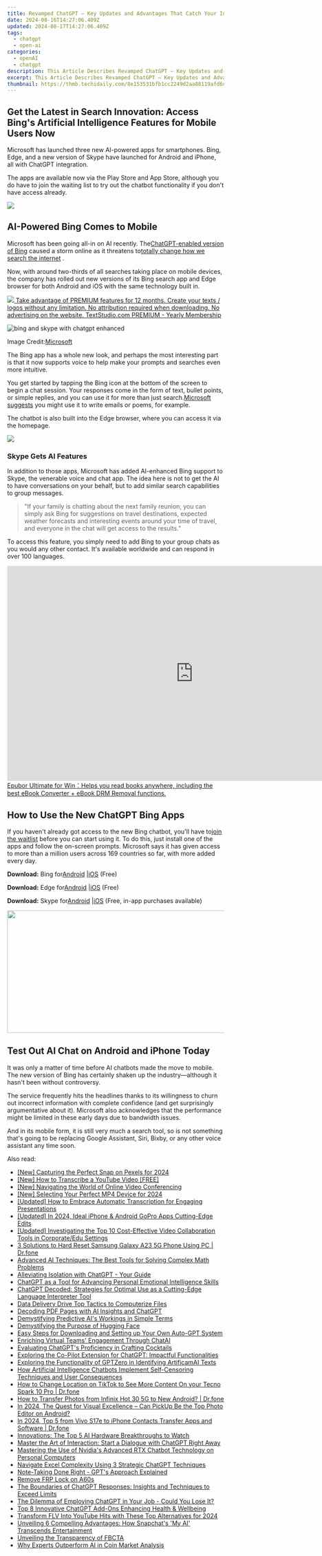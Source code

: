 ```yaml
---
title: Revamped ChatGPT – Key Updates and Advantages That Catch Your Interest Now!
date: 2024-08-16T14:27:06.409Z
updated: 2024-08-17T14:27:06.409Z
tags:
  - chatgpt
  - open-ai
categories:
  - openAI
  - chatgpt
description: This Article Describes Revamped ChatGPT – Key Updates and Advantages That Catch Your Interest Now!
excerpt: This Article Describes Revamped ChatGPT – Key Updates and Advantages That Catch Your Interest Now!
thumbnail: https://thmb.techidaily.com/8e153531bfb1cc2249d2aa88119afd6c59e7a577b57f16e2feb19e964db9e9c8.jpg
---
```


## Get the Latest in Search Innovation: Access Bing's Artificial Intelligence Features for Mobile Users Now

 Microsoft has launched three new AI-powered apps for smartphones. Bing, Edge, and a new version of Skype have launched for Android and iPhone, all with ChatGPT integration.

 The apps are available now via the Play Store and App Store, although you do have to join the waiting list to try out the chatbot functionality if you don't have access already.

<!-- affiliate ads begin -->
<a href="https://secure.2checkout.com/order/checkout.php?PRODS=2201613&QTY=1&AFFILIATE=108875&CART=1"><img src="https://www.macdvdripperpro.com/images/devices-3.png" border="0"></a>
<!-- affiliate ads end -->
## AI-Powered Bing Comes to Mobile

 Microsoft has been going all-in on AI recently. The[ChatGPT-enabled version of Bing](https://www.makeuseof.com/microsoft-bing-gets-chatgpt-ai/) caused a storm online as it threatens to[totally change how we search the internet](https://www.makeuseof.com/is-chatgpt-search-engine-threat/) .

 Now, with around two-thirds of all searches taking place on mobile devices, the company has rolled out new versions of its Bing search app and Edge browser for both Android and iOS with the same technology built in.

<!-- affiliate ads begin -->
<a href="https://secure.textstudio.com/order/checkout.php?PRODS=35633309&QTY=1&AFFILIATE=108875&CART=1"> <img src="https://secure.avangate.com/images/merchant/d6eb8222c9718486bdabce8b897380f7/products/3_premium-icon.png" border="0"> Take advantage of PREMIUM features for 12 months. 
Create your texts / logos without any limitation. 
No attribution required when downloading. 
No advertising on the website. 
 TextStudio.com  PREMIUM - Yearly Membership</a>
<!-- affiliate ads end -->
![bing and skype with chatgpt enhanced](https://static1.makeuseofimages.com/wordpress/wp-content/uploads/2023/02/bing-and-skype-with-chatgpt-enhanced.jpg)

 Image Credit:[Microsoft](https://blogs.microsoft.com/blog/2023/02/22/the-new-bing-preview-experience-arrives-on-bing-and-edge-mobile-apps-introducing-bing-now-in-skype/)

 The Bing app has a whole new look, and perhaps the most interesting part is that it now supports voice to help make your prompts and searches even more intuitive.

 You get started by tapping the Bing icon at the bottom of the screen to begin a chat session. Your responses come in the form of text, bullet points, or simple replies, and you can use it for more than just search.[Microsoft suggests](https://blogs.microsoft.com/blog/2023/02/22/the-new-bing-preview-experience-arrives-on-bing-and-edge-mobile-apps-introducing-bing-now-in-skype/) you might use it to write emails or poems, for example.

 The chatbot is also built into the Edge browser, where you can access it via the homepage.

<!-- affiliate ads begin -->
<a href="https://store.massmailsoftware.com/order/checkout.php?PRODS=2069351&QTY=1&AFFILIATE=108875&CART=1"><img src="https://secure.avangate.com/images/merchant/dc87c13749315c7217cdc4ac692e704c/banera_for_partners-24_%282%29.jpg" border="0"></a>
<!-- affiliate ads end -->
### Skype Gets AI Features

 In addition to those apps, Microsoft has added AI-enhanced Bing support to Skype, the venerable voice and chat app. The idea here is not to get the AI to have conversations on your behalf, but to add similar search capabilities to group messages.

> "If your family is chatting about the next family reunion, you can simply ask Bing for suggestions on travel destinations, expected weather forecasts and interesting events around your time of travel, and everyone in the chat will get access to the results."

 To access this feature, you simply need to add Bing to your group chats as you would any other contact. It's available worldwide and can respond in over 100 languages.

<!-- affiliate ads begin -->
<a href="https://secure.2checkout.com/order/checkout.php?PRODS=4599951&QTY=1&AFFILIATE=108875&CART=1"><iframe width="864" height="500" src="https://www.youtube.com/embed/jVnfr5HudQw" title="The Latest and Easiest Solution to Remove Kindle DRM on Windows (without Degrading)" frameborder="0" allow="accelerometer; autoplay; clipboard-write; encrypted-media; gyroscope; picture-in-picture; web-share" referrerpolicy="strict-origin-when-cross-origin" allowfullscreen></iframe>
Epubor Ultimate for Win：Helps you read books anywhere, including the best eBook Converter + eBook DRM Removal functions.</a>
<!-- affiliate ads end -->
## How to Use the New ChatGPT Bing Apps

 If you haven't already got access to the new Bing chatbot, you'll have to[join the waitlist](https://www.makeuseof.com/try-bing-ai-powered-search-engine/) before you can start using it. To do this, just install one of the apps and follow the on-screen prompts. Microsoft says it has given access to more than a million users across 169 countries so far, with more added every day.

**Download:** Bing for[Android](https://www.anrdoezrs.net/links/7251228/type/dlg/sid/UUmuoUeUpU2022079/https://play.google.com/store/apps/details?id=com.microsoft.bing) |[iOS](https://apps.apple.com/us/app/microsoft-bing-search/id345323231) (Free)

**Download:** Edge for[Android](https://www.anrdoezrs.net/links/7251228/type/dlg/sid/UUmuoUeUpU2022079/https://play.google.com/store/apps/details?id=com.microsoft.emmx) |[iOS](https://apps.apple.com/us/app/microsoft-edge-web-browser/id1288723196) (Free)

**Download:** Skype for[Android](https://www.anrdoezrs.net/links/7251228/type/dlg/sid/UUmuoUeUpU2022079/https://play.google.com/store/apps/details?id=com.skype.raider) |[iOS](https://apps.apple.com/us/app/skype/id304878510) (Free, in-app purchases available)

<!-- affiliate ads begin -->
<a href="https://cowinaudio.pxf.io/c/5597632/1116855/13794" target="_top" id="1116855"><img src="//a.impactradius-go.com/display-ad/13794-1116855" border="0" alt="" width="767" height="285"/></a><img height="0" width="0" src="https://imp.pxf.io/i/5597632/1116855/13794" style="position:absolute;visibility:hidden;" border="0" />
<!-- affiliate ads end -->
## Test Out AI Chat on Android and iPhone Today

 It was only a matter of time before AI chatbots made the move to mobile. The new version of Bing has certainly shaken up the industry—although it hasn't been without controversy.

 The service frequently hits the headlines thanks to its willingness to churn out incorrect information with complete confidence (and get surprisingly argumentative about it). Microsoft also acknowledges that the performance might be limited in these early days due to bandwidth issues.

 And in its mobile form, it is still very much a search tool, so is not something that's going to be replacing Google Assistant, Siri, Bixby, or any other voice assistant any time soon.


<ins class="adsbygoogle"
     style="display:block"
     data-ad-format="autorelaxed"
     data-ad-client="ca-pub-7571918770474297"
     data-ad-slot="1223367746"></ins>



<ins class="adsbygoogle"
     style="display:block"
     data-ad-client="ca-pub-7571918770474297"
     data-ad-slot="8358498916"
     data-ad-format="auto"
     data-full-width-responsive="true"></ins>

<span class="atpl-alsoreadstyle">Also read:</span>
<div><ul>
<li><a href="https://fox-blue.techidaily.com/new-capturing-the-perfect-snap-on-pexels-for-2024/"><u>[New] Capturing the Perfect Snap on Pexels for 2024</u></a></li>
<li><a href="https://youtube-help.techidaily.com/new-how-to-transcribe-a-youtube-video-free/"><u>[New] How to Transcribe a YouTube Video [FREE]</u></a></li>
<li><a href="https://screen-sharing-recording.techidaily.com/new-navigating-the-world-of-online-video-conferencing/"><u>[New] Navigating the World of Online Video Conferencing</u></a></li>
<li><a href="https://fox-access.techidaily.com/new-selecting-your-perfect-mp4-device-for-2024/"><u>[New] Selecting Your Perfect MP4 Device for 2024</u></a></li>
<li><a href="https://some-knowledge.techidaily.com/updated-how-to-embrace-automatic-transcription-for-engaging-presentations/"><u>[Updated] How to Embrace Automatic Transcription for Engaging Presentations</u></a></li>
<li><a href="https://fox-http.techidaily.com/updated-in-2024-ideal-iphone-and-android-gopro-apps-cutting-edge-edits/"><u>[Updated] In 2024, Ideal iPhone & Android GoPro Apps  Cutting-Edge Edits</u></a></li>
<li><a href="https://screen-activity-recording.techidaily.com/updated-investigating-the-top-10-cost-effective-video-collaboration-tools-in-corporateedu-settings/"><u>[Updated] Investigating the Top 10 Cost-Effective Video Collaboration Tools in Corporate/Edu Settings</u></a></li>
<li><a href="https://phone-solutions.techidaily.com/3-solutions-to-hard-reset-samsung-galaxy-a23-5g-phone-using-pc-drfone-by-drfone-reset-android-reset-android/"><u>3 Solutions to Hard Reset Samsung Galaxy A23 5G Phone Using PC | Dr.fone</u></a></li>
<li><a href="https://tech-revival.techidaily.com/advanced-ai-techniques-the-best-tools-for-solving-complex-math-problems/"><u>Advanced AI Techniques: The Best Tools for Solving Complex Math Problems</u></a></li>
<li><a href="https://tech-revival.techidaily.com/alleviating-isolation-with-chatgpt-your-guide/"><u>Alleviating Isolation with ChatGPT - Your Guide</u></a></li>
<li><a href="https://tech-revival.techidaily.com/chatgpt-as-a-tool-for-advancing-personal-emotional-intelligence-skills/"><u>ChatGPT as a Tool for Advancing Personal Emotional Intelligence Skills</u></a></li>
<li><a href="https://tech-revival.techidaily.com/chatgpt-decoded-strategies-for-optimal-use-as-a-cutting-edge-language-interpreter-tool/"><u>ChatGPT Decoded: Strategies for Optimal Use as a Cutting-Edge Language Interpreter Tool</u></a></li>
<li><a href="https://fox-friendly.techidaily.com/data-delivery-drive-top-tactics-to-computerize-files/"><u>Data Delivery Drive  Top Tactics to Computerize Files</u></a></li>
<li><a href="https://tech-revival.techidaily.com/decoding-pdf-pages-with-ai-insights-and-chatgpt/"><u>Decoding PDF Pages with AI Insights and ChatGPT</u></a></li>
<li><a href="https://tech-revival.techidaily.com/demystifying-predictive-ais-workings-in-simple-terms/"><u>Demystifying Predictive AI's Workings in Simple Terms</u></a></li>
<li><a href="https://tech-revival.techidaily.com/demystifying-the-purpose-of-hugging-face/"><u>Demystifying the Purpose of Hugging Face</u></a></li>
<li><a href="https://tech-revival.techidaily.com/easy-steps-for-downloading-and-setting-up-your-own-auto-gpt-system/"><u>Easy Steps for Downloading and Setting up Your Own Auto-GPT System</u></a></li>
<li><a href="https://tech-revival.techidaily.com/enriching-virtual-teams-engagement-through-chatai/"><u>Enriching Virtual Teams' Engagement Through ChatAI</u></a></li>
<li><a href="https://tech-revival.techidaily.com/evaluating-chatgpts-proficiency-in-crafting-cocktails/"><u>Evaluating ChatGPT's Proficiency in Crafting Cocktails</u></a></li>
<li><a href="https://tech-revival.techidaily.com/exploring-the-co-pilot-extension-for-chatgpt-impactful-functionalities/"><u>Exploring the Co-Pilot Extension for ChatGPT: Impactful Functionalities</u></a></li>
<li><a href="https://tech-revival.techidaily.com/exploring-the-functionality-of-gptzero-in-identifying-artificamai-texts/"><u>Exploring the Functionality of GPTZero in Identifying ArtificamAI Texts</u></a></li>
<li><a href="https://tech-revival.techidaily.com/how-artificial-intelligence-chatbots-implement-self-censoring-techniques-and-user-consequences/"><u>How Artificial Intelligence Chatbots Implement Self-Censoring Techniques and User Consequences</u></a></li>
<li><a href="https://location-social.techidaily.com/how-to-change-location-on-tiktok-to-see-more-content-on-your-tecno-spark-10-pro-drfone-by-drfone-virtual-android/"><u>How to Change Location on TikTok to See More Content On your Tecno Spark 10 Pro | Dr.fone</u></a></li>
<li><a href="https://android-transfer.techidaily.com/how-to-transfer-photos-from-infinix-hot-30-5g-to-new-android-drfone-by-drfone-transfer-from-android-transfer-from-android/"><u>How to Transfer Photos from Infinix Hot 30 5G to New Android? | Dr.fone</u></a></li>
<li><a href="https://vp-tips.techidaily.com/in-2024-the-quest-for-visual-excellence-can-pickup-be-the-top-photo-editor-on-android/"><u>In 2024, The Quest for Visual Excellence – Can PickUp Be the Top Photo Editor on Android?</u></a></li>
<li><a href="https://android-transfer.techidaily.com/in-2024-top-5-from-vivo-s17e-to-iphone-contacts-transfer-apps-and-software-drfone-by-drfone-transfer-from-android-transfer-from-android/"><u>In 2024, Top 5 from Vivo S17e to iPhone Contacts Transfer Apps and Software | Dr.fone</u></a></li>
<li><a href="https://tech-revival.techidaily.com/innovations-the-top-5-ai-hardware-breakthroughs-to-watch/"><u>Innovations: The Top 5 AI Hardware Breakthroughs to Watch</u></a></li>
<li><a href="https://tech-revival.techidaily.com/master-the-art-of-interaction-start-a-dialogue-with-chatgpt-right-away/"><u>Master the Art of Interaction: Start a Dialogue with ChatGPT Right Away</u></a></li>
<li><a href="https://tech-revival.techidaily.com/mastering-the-use-of-nvidias-advanced-rtx-chatbot-technology-on-personal-computers/"><u>Mastering the Use of Nvidia's Advanced RTX Chatbot Technology on Personal Computers</u></a></li>
<li><a href="https://tech-revival.techidaily.com/navigate-excel-complexity-using-3-strategic-chatgpt-techniques/"><u>Navigate Excel Complexity Using 3 Strategic ChatGPT Techniques</u></a></li>
<li><a href="https://tech-revival.techidaily.com/note-taking-done-right-gpts-approach-explained/"><u>Note-Taking Done Right - GPT's Approach Explained</u></a></li>
<li><a href="https://review-topics.techidaily.com/remove-frp-lock-on-a60s-by-drfone-android-unlock-remove-google-frp/"><u>Remove FRP Lock on A60s</u></a></li>
<li><a href="https://tech-revival.techidaily.com/the-boundaries-of-chatgpt-responses-insights-and-techniques-to-exceed-limits/"><u>The Boundaries of ChatGPT Responses: Insights and Techniques to Exceed Limits</u></a></li>
<li><a href="https://tech-revival.techidaily.com/the-dilemma-of-employing-chatgpt-in-your-job-could-you-lose-it/"><u>The Dilemma of Employing ChatGPT in Your Job - Could You Lose It?</u></a></li>
<li><a href="https://tech-revival.techidaily.com/top-8-innovative-chatgpt-add-ons-enhancing-health-and-wellbeing/"><u>Top 8 Innovative ChatGPT Add-Ons Enhancing Health & Wellbeing</u></a></li>
<li><a href="https://facebook-video-share.techidaily.com/transform-flv-into-youtube-hits-with-these-top-alternatives-for-2024/"><u>Transform FLV Into YouTube Hits with These Top Alternatives for 2024</u></a></li>
<li><a href="https://tech-revival.techidaily.com/unveiling-6-compelling-advantages-how-snapchats-my-ai-transcends-entertainment/"><u>Unveiling 6 Compelling Advantages: How Snapchat's 'My AI' Transcends Entertainment</u></a></li>
<li><a href="https://facebook.techidaily.com/unveiling-the-transparency-of-fbcta/"><u>Unveiling the Transparency of FBCTA</u></a></li>
<li><a href="https://tech-revival.techidaily.com/why-experts-outperform-ai-in-coin-market-analysis/"><u>Why Experts Outperform AI in Coin Market Analysis</u></a></li>
</ul></div>
